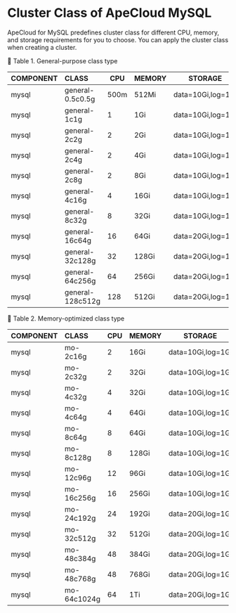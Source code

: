 # Cluster Class of ApeCloud MySQL


ApeCloud for MySQL predefines cluster class for different CPU, memory, and storage requirements for you to choose. You can apply the cluster class when creating a cluster.

📎 Table 1. General-purpose class type

| COMPONENT | CLASS            | CPU  | MEMORY | STORAGE           |
|-----------|:-----------------|------|--------|-------------------|
| mysql     | general-0.5c0.5g | 500m | 512Mi  | data=10Gi,log=1Gi |
| mysql     | general-1c1g     | 1    | 1Gi    | data=10Gi,log=1Gi |
| mysql     | general-2c2g     | 2    | 2Gi    | data=10Gi,log=1Gi |
| mysql     | general-2c4g     | 2    | 4Gi    | data=10Gi,log=1Gi |
| mysql     | general-2c8g     | 2    | 8Gi    | data=10Gi,log=1Gi |
| mysql     | general-4c16g    | 4    | 16Gi   | data=10Gi,log=1Gi |
| mysql     | general-8c32g    | 8    | 32Gi   | data=10Gi,log=1Gi |
| mysql     | general-16c64g   | 16   | 64Gi   | data=20Gi,log=1Gi |
| mysql     | general-32c128g  | 32   | 128Gi  | data=20Gi,log=1Gi |
| mysql     | general-64c256g  | 64   | 256Gi  | data=20Gi,log=1Gi |
| mysql     | general-128c512g | 128  | 512Gi  | data=20Gi,log=1Gi |

📎 Table 2. Memory-optimized class type

| COMPONENT | CLASS       | CPU | MEMORY | STORAGE           |
|-----------|:------------|-----|--------|-------------------|
| mysql     | mo-2c16g    | 2   | 16Gi   | data=10Gi,log=1Gi |
| mysql     | mo-2c32g    | 2   | 32Gi   | data=10Gi,log=1Gi |
| mysql     | mo-4c32g    | 4   | 32Gi   | data=10Gi,log=1Gi |
| mysql     | mo-4c64g    | 4   | 64Gi   | data=10Gi,log=1Gi |
| mysql     | mo-8c64g    | 8   | 64Gi   | data=10Gi,log=1Gi |
| mysql     | mo-8c128g   | 8   | 128Gi  | data=10Gi,log=1Gi |
| mysql     | mo-12c96g   | 12  | 96Gi   | data=10Gi,log=1Gi |
| mysql     | mo-16c256g  | 16  | 256Gi  | data=10Gi,log=1Gi |
| mysql     | mo-24c192g  | 24  | 192Gi  | data=20Gi,log=1Gi |
| mysql     | mo-32c512g  | 32  | 512Gi  | data=20Gi,log=1Gi |
| mysql     | mo-48c384g  | 48  | 384Gi  | data=20Gi,log=1Gi |
| mysql     | mo-48c768g  | 48  | 768Gi  | data=20Gi,log=1Gi |
| mysql     | mo-64c1024g | 64  | 1Ti    | data=20Gi,log=1Gi |

